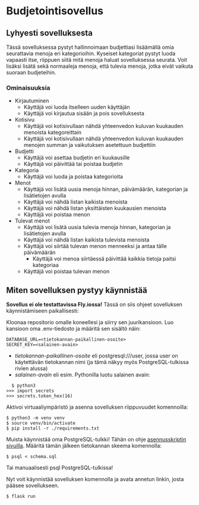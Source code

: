 # Budjetointisovellus

## Lyhyesti sovelluksesta
Tässä sovelluksessa pystyt hallinnoimaan budjettiasi lisäämällä omia seurattavia menoja eri kategorioihin. Kyseiset kategoriat pystyt luoda vapaasti itse, riippuen siitä mitä menoja haluat sovelluksessa seurata. Voit lisäksi lisätä sekä normaaleja menoja, että tulevia menoja, jotka eivät vaikuta suoraan budjeteihin.

### Ominaisuuksia
- Kirjautuminen
  - Käyttäjä voi luoda itselleen uuden käyttäjän
  - Käyttäjä voi kirjautua sisään ja pois sovelluksesta
- Kotisivu
  - Käyttäjä voi kotisivullaan nähdä yhteenvedon kuluvan kuukauden menoista kategoreittain
  - Käyttäjä voi kotisivullaan nähdä yhteenvedon kuluvan kuukauden menojen summan ja vaikutuksen asetettuun budjettiin
- Budjetti
  - Käyttäjä voi asettaa budjetin eri kuukausille
  - Käyttäjä voi päivittää tai poistaa budjetin
- Kategoria
  - Käyttäjä voi luoda ja poistaa kategorioita
- Menot
  - Käyttäjä voi lisätä uusia menoja hinnan, päivämäärän, kategorian ja lisätietojen avulla
  - Käyttäjä voi nähdä listan kaikista menoista
  - Käyttäjä voi nähdä listan yksittäisten kuukausien menoista
  - Käyttäjä voi poistaa menon
- Tulevat menot
  - Käyttäjä voi lisätä uusia tulevia menoja hinnan, kategorian ja lisätietojen avulla
  - Käyttäjä voi nähdä listan kaikista tulevista menoista
  - Käyttäjä voi siirtää tulevan menon menneeksi ja antaa tälle päivämäärän
    -  Käyttäjä voi menoa siirtäessä päivittää kaikkia tietoja paitsi kategoriaa
  - Käyttäjä voi poistaa tulevan menon

## Miten sovelluksen pystyy käynnistää
**Sovellus ei ole testattavissa Fly.iossa!**
Tässä on siis ohjeet sovelluksen käynnistämiseen paikallisesti:

Kloonaa repositorio omalle koneellesi ja siirry sen juurikansioon. Luo kansioon oma .env-tiedosto ja määritä sen sisältö näin:
 
```
DATABASE_URL=<tietokannan-paikallinen-osoite>
SECRET_KEY=<salainen-avain>
```
 
- *tietokannan-paikallinen-osoite* eli postgresql:///user, jossa user on käytettävän tietokannan nimi (ja tämä näkyy myös PostgreSQL-tulkissa rivien alussa)
- *salainen-avain* eli esim. Pythonilla luotu salainen avain:
 
```
  $ python3
>>> import secrets
>>> secrets.token_hex(16)
```
 
Aktivoi virtuaaliympäristö ja asenna sovelluksen riippuvuudet komennoilla:
 
```
$ python3 -m venv venv
$ source venv/bin/activate
$ pip install -r ./requirements.txt
```
 
Muista käynnistää oma PostgreSQL-tulkki! Tähän on ohje [asennusskriptin sivuilla](https://github.com/hy-tsoha/local-pg). Määritä tämän jälkeen tietokannan skeema komennolla:
 
```
$ psql < schema.sql
```
 
Tai manuaalisesti psql PostgreSQL-tulkissa!
 
Nyt voit käynnistää sovelluksen komennolla ja avata annetun linkin, josta pääsee sovellukseen.
 
```
$ flask run
```

